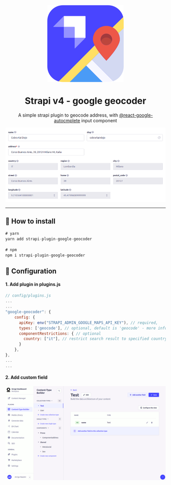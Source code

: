 <div align="center">
  <img src="assets/logo.svg" alt="Logo - google geocoder" />
</div>
<div align="center">
  <h1>Strapi v4 - google geocoder</h1>
  <p>A simple strapi plugin to geocode address, with <a href="https://github.com/ErrorPro/react-google-autocomplete/">@react-google-autocmplete</a> input component</p>
</div>

<img src="assets/banner.png" alt="banner - google geocoder" />

---

## 🗿 How to install

```javascript
# yarn
yarn add strapi-plugin-google-geocoder

# npm
npm i strapi-plugin-google-geocoder
```

## 🔧 Configuration

#### 1. Add plugin in plugins.js
```javascript
// config/plugins.js
...
...
"google-geocoder": {
    config: {
      apiKey: env("STRAPI_ADMIN_GOOGLE_MAPS_API_KEY"), // required,
      types: ['geocode'], // optional, default is 'geocode' - more info on  https://developers.google.com/maps/documentation/javascript/place-autocomplete#constrain-place-types
      componentRestrictions: { // optional
        country: ["it"], // restrict search result to specified country only
      } 
    },
},
...
...
```
#### 2. Add custom field

<img src="assets/instructions.gif" alt="instructions - google geocoder" />



